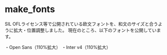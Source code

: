 # make_fonts

SIL OFLライセンス等で公開されている欧文フォントを、和文のサイズと合うように拡大・位置調整しました。
現在のところ、以下のフォントを公開しています。

・Open Sans（110%拡大）
・Inter v4（110%拡大）

